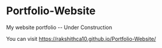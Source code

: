 # Portfolio-Website
My website portfolio -- Under Construction

You can visit https://rakshithca10.github.io/Portfolio-Website/
